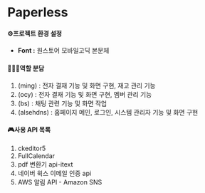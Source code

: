 <h1>Paperless</h1>

<h4>⚙프로젝트 환경 설정</h4>
<ul>
  <li><b>Font :</b> 원스토어 모바일고딕 본문체</li>
</ul>

<h4>👨‍👦‍👦역할 분담</h4>
<ol>
  <li>(ming) : 전자 결재 기능 및 화면 구현, 재고 관리 기능</li>
  <li>(ocy) : 전자 결재 기능 및 화면 구현, 멤버 관리 기능</li>
  <li>(bs) : 채팅 관련 기능 및 화면 작업</li>
  <li>(alsehdns) : 홈페이지 메인, 로그인, 시스템 관리자 기능 및 화면 구현</li>
</ol>

<h4>🎮사용 API 목록</h4>
<ol>
  <li>ckeditor5</li>
  <li>FullCalendar</li>
  <li>pdf 변환기 api-itext</li>
  <li>네이버 윅스 이메일 인증 api</li>
  <li>AWS 알림 API - Amazon SNS</li>
</ol>


